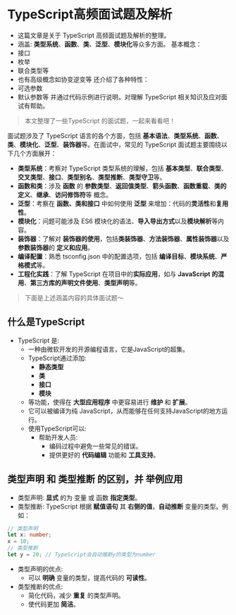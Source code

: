 # TypeScript高频面试题及解析

- 这篇文章是关于 TypeScript 高频面试题及解析的整理。
- 涵盖: **类型系统**、**函数**、**类**、**泛型**、**模块化**等众多方面。
基本概念：
- 接口
- 枚举
- 联合类型等
- 也有高级概念如协变逆变等
还介绍了各种特性：
- 可选参数
- 默认参数等
并通过代码示例进行说明，对理解 TypeScript 相关知识及应对面试有帮助。 

> 本文整理了一些TypeScript 的面试题，一起来看看吧！

面试题涉及了 TypeScript 语言的各个方面，包括 **基本语法**、**类型系统**、**函数**、**类**、**模块化**、**泛型**、**装饰器**等。在面试中，常见的 TypeScript 面试题主要围绕以下几个方面展开：

- **类型系统**：考察对 TypeScript 类型系统的理解，包括 **基本类型**、**联合类型**、**交叉类型**、**接口**、**类型别名**、**类型推断**、**类型守卫**等。
- **函数和类**：涉及 **函数** 的 **参数类型**、**返回值类型**、**箭头函数**、**函数重载**、**类的定义**、**继承**、**访问修饰符**等 概念。
- **泛型**：考察在 **函数、类和接口** 中如何使用 **泛型** 来增加：代码的**灵活性**和**复用性**。
- **模块化**：问题可能涉及 ES6 模块化的语法、**导入导出方式**以及**模块解析**等内容。
- **装饰器**：了解对 **装饰器的使用**，包括**类装饰器**、**方法装饰器**、**属性装饰器**以及**参数装饰器**的 **定义和应用**。
- **编译配置**：熟悉 tsconfig.json 中的配置选项，包括 **编译目标**、**模块系统**、**严格模式**等。
- **工程化实践**：了解 TypeScript 在项目中的**实际应用**，如与 **JavaScript 的混用**、**第三方库的声明文件使用**、**类型声明**等。

> 下面是上述涵盖内容的具体面试题～

## 什么是TypeScript

- TypeScript 是: 
  - 一种由微软开发的开源编程语言，它是JavaScript的超集。
  - TypeScript通过添加:
    - **静态类型**
    - **类**
    - **接口**
    - **模块**
  - 等功能，使得在 **大型应用程序** 中更容易进行 **维护** 和 **扩展**。
  - 它可以被编译为纯 JavaScript，从而能够在任何支持JavaScript的地方运行。
  - 使用TypeScript可以:
    - 帮助开发人员:
      - 编码过程中避免一些常见的错误。
      - 提供更好的 **代码编辑** 功能和 **工具支持**。

## 类型声明 和 类型推断 的区别，并 举例应用

- 类型声明: **显式** 的为 变量 或 函数 **指定类型**。
- 类型推断: TypeScript 根据 **赋值语句** 其 **右侧的值**，**自动推断** 变量的类型。例如：

```ts
// 类型声明
let x: number;
x = 10;
// 类型推断
let y = 20; // TypeScript会自动推断y的类型为number
```

- 类型声明的优点:
  - 可以 **明确** 变量的类型，提高代码的 **可读性**。
- 类型推断的优点:
  - 简化代码，减少 **重复** 的类型声明。
  - 使代码更加 **简洁**。